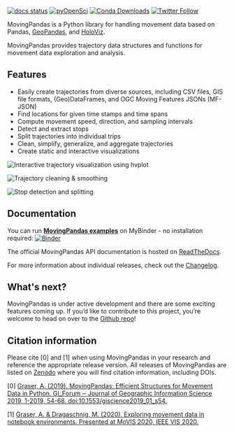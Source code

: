[![docs status](https://readthedocs.org/projects/movingpandas/badge/?version=master)](https://movingpandas.readthedocs.io/en/master/)
[![pyOpenSci](https://camo.githubusercontent.com/63ff31cdb80a06361e53ac2b9ac0d184118ebd0b/68747470733a2f2f74696e7975726c2e636f6d2f7932326e62387570)](https://github.com/pyOpenSci/software-review/issues/18)
[![Conda Downloads](https://img.shields.io/conda/dn/conda-forge/movingpandas.svg)](https://anaconda.org/conda-forge/movingpandas) 
[![Twitter Follow](https://img.shields.io/twitter/follow/MovingPandasOrg?style=social)](https://twitter.com/MovingPandasOrg)

MovingPandas is a Python library for handling movement data based on Pandas, [GeoPandas](https://geopandas.org), and [HoloViz](https://holoviz.org). 

MovingPandas provides trajectory data structures and functions for movement data exploration and analysis.


## Features

* Easily create trajectories from diverse sources, including CSV files, GIS file formats, (Geo)DataFrames, and OGC Moving Features JSONs (MF-JSON) 
* Find locations for given time stamps and time spans
* Compute movement speed, direction, and sampling intervals
* Detect and extract stops 
* Split trajectories into individual trips
* Clean, simplify, generalize, and aggregate trajectories 
* Create static and interactive visualizations 

![Interactive trajectory visualization using hvplot](https://user-images.githubusercontent.com/590385/137953765-33f9ce1b-037c-4c86-82b2-0620de5ca28f.gif)

![Trajectory cleaning & smoothing](https://user-images.githubusercontent.com/590385/184359439-52eca394-5df6-40b2-a5b3-54543c3ccf34.png)

![Stop detection and splitting](https://user-images.githubusercontent.com/590385/137953859-3df81568-eda8-4443-96b8-e82e15c03653.png)

## Documentation

You can run **[MovingPandas examples](https://github.com/anitagraser/movingpandas-examples)** on MyBinder - no installation required: [![Binder](https://mybinder.org/badge_logo.svg)](https://mybinder.org/v2/gh/anitagraser/movingpandas-examples/main) 

The official MovingPandas API documentation is hosted on [ReadTheDocs](https://movingpandas.readthedocs.io).

For more information about individual releases, check out the [Changelog](./changelog).


## What's next?

MovingPandas is under active development and there are some exciting features coming up. 
If you’d like to contribute to this project, you’re welcome to head on over to the [Github repo](https://github.com/anitagraser/movingpandas)! 


## Citation information

Please cite [0] and [1] when using MovingPandas in your research and reference the appropriate release version. All releases of MovingPandas are listed on [Zenodo](https://doi.org/10.5281/zenodo.3710950) where you will find citation information, including DOIs.  

[0] [Graser, A. (2019). MovingPandas: Efficient Structures for Movement Data in Python. GI_Forum ‒ Journal of Geographic Information Science 2019, 1-2019, 54-68. doi:10.1553/giscience2019_01_s54.](https://www.austriaca.at/rootcollection?arp=0x003aba2b)

[1] [Graser, A. & Dragaschnig, M. (2020). Exploring movement data in notebook environments. Presented at MoVIS 2020, IEEE VIS 2020.](http://move.geog.ucsb.edu/wp-content/uploads/2020/10/MoVIS20_paper_4.pdf)
